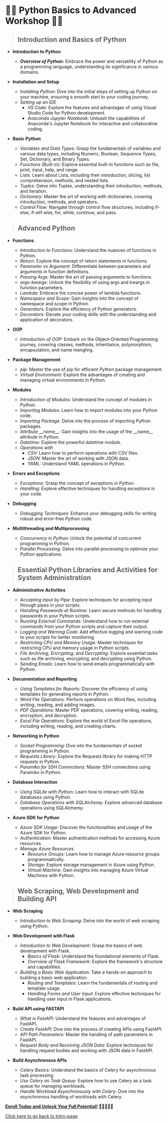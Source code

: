 # 🐍🚀 Python Basics to Advanced Workshop 🐍🚀

>## Introduction and Basics of Python

- **Introduction to Python**
  - ***Overview of Python:*** Embrace the power and versatility of Python as a programming language, understanding its significance in various domains.

- **Installation and Setup**
  - *Installing Python:* Dive into the initial steps of setting up Python on your machine, ensuring a smooth start to your coding journey.
  - *Setting up an IDE*
    - *VS Code:* Explore the features and advantages of using Visual Studio Code for Python development.
    - *Anaconda Jupyter Notebook:* Unleash the capabilities of Anaconda's Jupyter Notebook for interactive and collaborative coding.

- **Basic Python**
  - *Variables and Data Types:* Grasp the fundamentals of variables and various data types, including Numeric, Boolean, Sequence Types, Set, Dictionary, and Binary Types.
  - *Functions (Built-in):* Explore essential built-in functions such as file, print, input, help, and range.
  - *Lists:* Learn about Lists, including their introduction, slicing, list comprehension, methods, and nested lists.
  - *Tuples:* Delve into Tuples, understanding their introduction, methods, and iteration.
  - *Dictionary:* Master the art of working with dictionaries, covering introduction, methods, and operators.
  - *Control Flow:* Navigate through control flow structures, including if-else, if-elif-else, for, while, continue, and pass.

>## Advanced Python

- **Functions**
  - *Introduction to Functions:* Understand the nuances of functions in Python.
  - *Return:* Explore the concept of return statements in functions.
  - *Parameter vs Argument:* Differentiate between parameters and arguments in function definitions.
  - *Passing Args:* Master the art of passing arguments to functions.
  - *args-kwargs:* Unlock the flexibility of using args and kwargs in function parameters.
  - *Lambda:* Embrace the concise power of lambda functions.
  - *Namespace and Scope:* Gain insights into the concept of namespace and scope in Python.
  - *Generators:* Explore the efficiency of Python generators.
  - *Decorators:* Elevate your coding skills with the understanding and application of decorators.

- **OOP**
  - *Introduction of OOP:* Embark on the Object-Oriented Programming journey, covering classes, methods, inheritance, polymorphism, encapsulation, and name mangling.

- **Package Management**
  - *pip:* Master the use of pip for efficient Python package management.
  - *Virtual Environment:* Explore the advantages of creating and managing virtual environments in Python.

- **Modules**
  - *Introduction of Modules:* Understand the concept of modules in Python.
  - *Importing Modules:* Learn how to import modules into your Python code.
  - *Importing Package:* Delve into the process of importing Python packages.
  - *Attribute \_\_name\_\_:* Gain insights into the usage of the \_\_name\_\_ attribute in Python.
  - *Datetime:* Explore the powerful datetime module.
  - *Operations with*
    - *CSV:* Learn how to perform operations with CSV files.
    - *JSON:* Master the art of working with JSON data.
    - *YAML:* Understand YAML operations in Python.

- **Errors and Exceptions**
  - *Exceptions:* Grasp the concept of exceptions in Python.
  - *Handling:* Explore effective techniques for handling exceptions in your code.

- **Debugging**
  - *Debugging Techniques:* Enhance your debugging skills for writing robust and error-free Python code.

- **Multithreading and Multiprocessing**
  - *Concurrency in Python:* Unlock the potential of concurrent programming in Python.
  - *Parallel Processing:* Delve into parallel processing to optimize your Python applications.

>## Essential Python Libraries and Activities for System Administration

- **Administrative Activities**
  - *Accepting Input by Pipe:* Explore techniques for accepting input through pipes in your scripts.
  - *Handling Passwords at Runtime:* Learn secure methods for handling passwords in your Python scripts.
  - *Running External Commands:* Understand how to run external commands from your Python scripts and capture their output.
  - *Logging and Warning Code:* Add effective logging and warning code to your scripts for better monitoring.
  - *Restricting CPU and Memory Usage:* Master techniques for restricting CPU and memory usage in Python scripts.
  - *File Archiving, Encrypting, and Decrypting:* Explore essential tasks such as file archiving, encrypting, and decrypting using Python.
  - *Sending Emails:* Learn how to send emails programmatically with Python.

- **Documentation and Reporting**
  - *Using Templates for Reports:* Discover the efficiency of using templates for generating reports in Python.
  - *Word File Operations:* Perform operations on Word files, including writing, reading, and adding images.
  - *PDF Operations:* Master PDF operations, covering writing, reading, encryption, and decryption.
  - *Excel File Operations:* Explore the world of Excel file operations, including writing, reading, and creating charts.

- **Networking in Python**
  - *Socket Programming:* Dive into the fundamentals of socket programming in Python.
  - *Requests Library:* Explore the Requests library for making HTTP requests in Python.
  - *Paramiko for SSH Connections:* Master SSH connections using Paramiko in Python.

- **Database Interaction**
  - *Using SQLite with Python:* Learn how to interact with SQLite databases using Python.
  - *Database Operations with SQLAlchemy:* Explore advanced database operations using SQLAlchemy.

- **Azure SDK for Python**
  - *Azure SDK Usage:* Discover the functionalities and usage of the Azure SDK for Python.
  - *Authentication:* Master authentication methods for accessing Azure resources.
  - *Manage Azure Resources*
    - *Resource Groups:* Learn how to manage Azure resource groups programmatically.
    - *Storage:* Explore storage management in Azure using Python.
    - *Virtual Machine:* Gain insights into managing Azure Virtual Machines with Python.

>## Web Scraping, Web Development and Building API

- **Web Scraping**
  - *Introduction to Web Scraping:* Delve into the world of web scraping using Python.

- **Web Development with Flask**
  - *Introduction to Web Development:* Grasp the basics of web development with Flask.
    - *Basics of Flask:* Understand the foundational elements of Flask.
    - *Overview of Flask Framework:* Explore the framework's structure and capabilities.
  - *Building a Basic Web Application:* Take a hands-on approach to building a basic web application.
    - *Routing and Templates:* Learn the fundamentals of routing and template usage.
    - *Handling Forms and User Input:* Explore effective techniques for handling user input in Flask applications.

- **Build API using FASTAPI**
  - *What is FastAPI:* Understand the features and advantages of FastAPI.
  - *Create FastAPI:* Dive into the process of creating APIs using FastAPI.
  - *API Path Parameters:* Master the handling of path parameters in FastAPI.
  - *Request Body and Receiving JSON Data:* Explore techniques for handling request bodies and working with JSON data in FastAPI.

- **Build Asynchronous APIs**
  - *Celery Basics:* Understand the basics of Celery for asynchronous task processing.
  - *Use Celery as Task Queue:* Explore how to use Celery as a task queue for managing workloads.
  - *Handle Workload Asynchronously with Celery:* Dive into the asynchronous handling of workloads with Celery.



[**Enroll Today and Unlock Your Full Potential!**](https://forms.gle/npGQ6mk5nDiA8tQ56) 🌟👩‍💻👨‍💻

[Click here to go back to Intro-page](/courses/python-intro.html)
